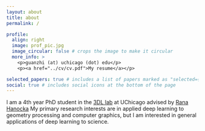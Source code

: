 ```yaml
---
layout: about
title: about
permalink: /

profile:
  align: right
  image: prof_pic.jpg
  image_circular: false # crops the image to make it circular
  more_info: >
    <p>guanzhi (at) uchicago (dot) edu</p>
    <p><a href="../cv/cv.pdf">My resume</a></p>

selected_papers: true # includes a list of papers marked as "selected={true}"
social: true # includes social icons at the bottom of the page
---
```

I am a 4th year PhD student in the [3DL lab](https://threedle.cs.uchicago.edu/) at UChicago advised by [Rana Hanocka](https://people.cs.uchicago.edu/~ranahanocka/) My primary research interests are in applied deep learning to geometry processing and computer graphics, but I am interested in general applications of deep learning to science.